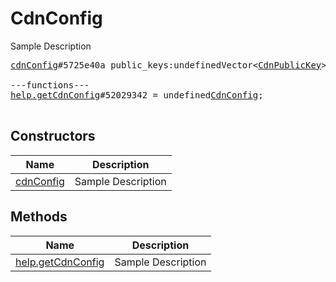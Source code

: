 # CdnConfig

Sample Description

<pre>
<a href="../constructor/cdnConfig">cdnConfig</a>#5725e40a public_keys:undefinedVector&lt;<a href="../type/CdnPublicKey.md">CdnPublicKey</a>&gt; = undefined<a href="../type/CdnConfig.md">CdnConfig</a>;

---functions---
<a href="../method/help.getCdnConfig">help.getCdnConfig</a>#52029342 = undefined<a href="../type/CdnConfig.md">CdnConfig</a>;

</pre>

## Constructors

| Name | Description |
|------|-------------|
| [cdnConfig](../constructor/cdnConfig.md) | Sample Description |

## Methods

| Name | Description |
|------|-------------|
| [help.getCdnConfig](../method/help.getCdnConfig.md) | Sample Description |
